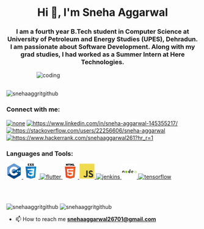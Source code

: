 <h1 align="center">Hi 👋, I'm Sneha Aggarwal</h1>
<h3 align="center">I am a fourth year B.Tech student in Computer Science at University of Petroleum and Energy Studies (UPES), Dehradun. I am passionate about Software Development. Along with my grad studies, I had worked as a Summer Intern at Here Technologies.</h3>


<img align="right" alt="coding" width="425" src="https://user-images.githubusercontent.com/59734313/157189039-c09b3e38-9f42-42c0-ab54-14f1574190a7.gif"/>

<br>
<br>


<p align="left"> <img src="https://komarev.com/ghpvc/?username=snehaaggritgithub&label=Profile%20views&color=fb8c00&style=flat" alt="snehaaggritgithub" /> </p>


<h3 align="left">Connect with me:</h3>
<p align="left">
<a href="https://twitter.com/none" target="blank"><img align="center" src="https://raw.githubusercontent.com/rahuldkjain/github-profile-readme-generator/master/src/images/icons/Social/twitter.svg" alt="none" height="30" width="40" /></a>
<a href="https://linkedin.com/in/https://www.linkedin.com/in/sneha-aggarwal-145355217/" target="blank"><img align="center" src="https://raw.githubusercontent.com/rahuldkjain/github-profile-readme-generator/master/src/images/icons/Social/linked-in-alt.svg" alt="https://www.linkedin.com/in/sneha-aggarwal-145355217/" height="30" width="40" /></a>
<a href="https://stackoverflow.com/users/https://stackoverflow.com/users/22256606/sneha-aggarwal" target="blank"><img align="center" src="https://raw.githubusercontent.com/rahuldkjain/github-profile-readme-generator/master/src/images/icons/Social/stack-overflow.svg" alt="https://stackoverflow.com/users/22256606/sneha-aggarwal" height="30" width="40" /></a>
<a href="https://www.hackerrank.com/https://www.hackerrank.com/snehaaggarwal261?hr_r=1" target="blank"><img align="center" src="https://raw.githubusercontent.com/rahuldkjain/github-profile-readme-generator/master/src/images/icons/Social/hackerrank.svg" alt="https://www.hackerrank.com/snehaaggarwal261?hr_r=1" height="30" width="40" /></a>
</p>

<h3 align="left">Languages and Tools:</h3>
<p align="left"> <a href="https://www.w3schools.com/cpp/" target="_blank" rel="noreferrer"> <img src="https://raw.githubusercontent.com/devicons/devicon/master/icons/cplusplus/cplusplus-original.svg" alt="cplusplus" width="40" height="40"/> </a> <a href="https://www.w3schools.com/css/" target="_blank" rel="noreferrer"> <img src="https://raw.githubusercontent.com/devicons/devicon/master/icons/css3/css3-original-wordmark.svg" alt="css3" width="40" height="40"/> </a> <a href="https://flutter.dev" target="_blank" rel="noreferrer"> <img src="https://www.vectorlogo.zone/logos/flutterio/flutterio-icon.svg" alt="flutter" width="40" height="40"/> </a> <a href="https://www.w3.org/html/" target="_blank" rel="noreferrer"> <img src="https://raw.githubusercontent.com/devicons/devicon/master/icons/html5/html5-original-wordmark.svg" alt="html5" width="40" height="40"/> </a> <a href="https://developer.mozilla.org/en-US/docs/Web/JavaScript" target="_blank" rel="noreferrer"> <img src="https://raw.githubusercontent.com/devicons/devicon/master/icons/javascript/javascript-original.svg" alt="javascript" width="40" height="40"/> </a> <a href="https://www.jenkins.io" target="_blank" rel="noreferrer"> <img src="https://www.vectorlogo.zone/logos/jenkins/jenkins-icon.svg" alt="jenkins" width="40" height="40"/> </a> <a href="https://nodejs.org" target="_blank" rel="noreferrer"> <img src="https://raw.githubusercontent.com/devicons/devicon/master/icons/nodejs/nodejs-original-wordmark.svg" alt="nodejs" width="40" height="40"/> </a> <a href="https://www.tensorflow.org" target="_blank" rel="noreferrer"> <img src="https://www.vectorlogo.zone/logos/tensorflow/tensorflow-icon.svg" alt="tensorflow" width="40" height="40"/> </a> </p>
<br>
<br>
<p align="left"> <img src="https://github-readme-stats.vercel.app/api?username=snehaaggritgithub&theme=highcontrast&show_icons=true&hide_border=true&count_private=true&card_width=350" alt="snehaaggritgithub" />
<img src="https://streak-stats.demolab.com?user=snehaaggritgithub&theme=highcontrast&hide_border=true&date_format=M%20j%5B%2C%20Y%5D&card_width=400" alt="snehaaggritgithub" />
<!-- <img src="https://github-readme-stats.vercel.app/api/top-langs/?username=snehaaggritgithub&theme=highcontrast&show_icons=true&hide_border=true&card_width=500" alt="snehaaggritgithub" /> -->
</p>

- 📫 How to reach me **snehaaggarwal26701@gmail.com**
